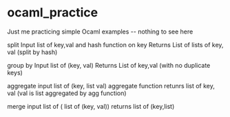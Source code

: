 ocaml_practice
==============

Just me practicing simple Ocaml examples -- nothing to see here

split 
Input list of key,val and hash function on key
Returns
List of lists of key, val (split by hash)

group by
Input list of (key, val) 
Returns
List of key,val (with no duplicate keys)

aggregate
input list of (key, list val)  aggregate function
retunrs
list of key, val 
(val is list aggregated by agg function)

merge
input list of ( list of (key, val))
returns
list of (key,list)
